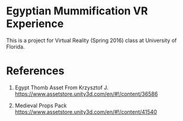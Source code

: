 # Egyptian Mummification VR Experience 

This is a project for Virtual Reality (Spring 2016) class at University of Florida.

# References
1. Egypt Thomb Asset From Krzysztof J.
https://www.assetstore.unity3d.com/en/#!/content/36586

2. Medieval Props Pack
https://www.assetstore.unity3d.com/en/#!/content/41540
